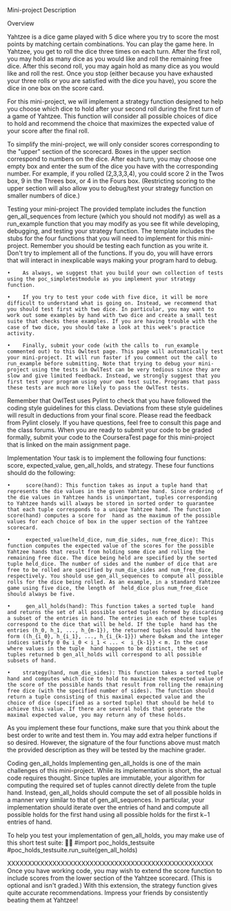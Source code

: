 ﻿Mini-project Description

Overview

Yahtzee is a dice game played with 5 dice where you try to score the most points by matching certain combinations. You can play the game here. In Yahtzee, you get to roll the dice three times on each turn. After the first roll, you may hold as many dice as you would like and roll the remaining free dice. After this second roll, you may again hold as many dice as you would like and roll the rest. Once you stop (either because you have exhausted your three rolls or you are satisfied with the dice you have), you score the dice in one box on the score card.

For this mini-project, we will implement a strategy function designed to help you choose which dice to hold after your second roll during the first turn of a game of Yahtzee. This function will consider all possible choices of dice to hold and recommend the choice that maximizes the expected value of your score after the final roll.

To simplify the mini-project, we will only consider scores corresponding to the "upper" section of the scorecard. Boxes in the upper section correspond to numbers on the dice. After each turn, you may choose one empty box and enter the sum of the dice you have with the corresponding number. For example, if you rolled (2,3,3,3,4), you could score 2 in the Twos box, 9 in the Threes box, or 4 in the Fours box. (Restricting scoring to the upper section will also allow you to debug/test your strategy function on smaller numbers of dice.)

Testing your mini-project
The provided template includes the function gen_all_sequences from lecture (which you should not modify) as well as a run_example function that you may modify as you see fit while developing, debugging, and testing your strategy function. 
The template includes the stubs for the four functions that you will need to implement for this mini-project. Remember you should be testing each function as you write it. Don't try to implement all of the functions. If you do, you will have errors that will interact in inexplicable ways making your program hard to debug.


    •    As always, we suggest that you build your own collection of tests using the 𝚙𝚘𝚌_𝚜𝚒𝚖𝚙𝚕𝚎𝚝𝚎𝚜𝚝module as you implement your strategy function.

    •    If you try to test your code with five dice, it will be more difficult to understand what is going on. Instead, we recommend that you should test first with two dice. In particular, you may want to work out some examples by hand with two dice and create a small test suite that checks these examples. If you are having trouble with the case of two dice, you should take a look at this week's practice activity.

    •    Finally, submit your code (with the calls to  run_example commented out) to this Owltest page. This page will automatically test your mini-project. It will run faster if you comment out the call to run_example before submitting. Note that trying to debug your mini-project using the tests in OwlTest can be very tedious since they are slow and give limited feedback. Instead, we strongly suggest that you first test your program using your own test suite. Programs that pass these tests are much more likely to pass the OwlTest tests.

Remember that OwlTest uses Pylint to check that you have followed the coding style guidelines for this class. Deviations from these style guidelines will result in deductions from your final score. Please read the feedback from Pylint closely. If you have questions, feel free to consult this page and the class forums.
When you are ready to submit your code to be graded formally, submit your code to the CourseraTest page for this mini-project that is linked on the main assignment page.

Implementation
Your task is to implement the following four functions: score, expected_value, gen_all_holds, and strategy. These four functions should do the following:

    •     score(hand): This function takes as input a tuple hand that represents the die values in the given Yahtzee hand. Since ordering of the die values in Yahtzee hands is unimportant, tuples corresponding to Yahtzee hands will always be stored in sorted order to guarantee that each tuple corresponds to a unique Yahtzee hand. The function  score(hand) computes a score for  hand as the maximum of the possible values for each choice of box in the upper section of the Yahtzee scorecard.

    •     expected_value(held_dice, num_die_sides, num_free_dice): This function computes the expected value of the scores for the possible Yahtzee hands that result from holding some dice and rolling the remaining free dice. The dice being held are specified by the sorted tuple held_dice. The number of sides and the number of dice that are free to be rolled are specified by num_die_sides and num_free_dice, respectively. You should use gen_all_sequences to compute all possible rolls for the dice being rolled. As an example, in a standard Yahtzee game using five dice, the length of  held_dice plus num_free_dice should always be five.

    •     gen_all_holds(hand): This function takes a sorted tuple  hand and returns the set of all possible sorted tuples formed by discarding a subset of the entries in hand. The entries in each of these tuples correspond to the dice that will be held. If the tuple  hand has the entries (h_0, h_1, ..., h_{m-1}), the returned tuples should have the form ((h_{i_0}, h_{i_1}, ..., h_{i_{k-1}}) where 0≤k≤m and the integer indices satisfy 0 0≤ i_0 < i_1 < ... <  i_{k-1}} < m. In the case where values in the tuple  hand happen to be distinct, the set of tuples returned b gen_all_holds will correspond to all possible subsets of hand.

    •    strategy(hand, num_die_sides): This function takes a sorted tuple  hand and computes which dice to hold to maximize the expected value of the score of the possible hands that result from rolling the remaining free dice (with the specified number of sides). The function should return a tuple consisting of this maximal expected value and the choice of dice (specified as a sorted tuple) that should be held to achieve this value. If there are several holds that generate the maximal expected value, you may return any of these holds.

As you implement these four functions, make sure that you think about the best order to write and test them in. You may add extra helper functions if so desired. However, the signature of the four functions above must match the provided description as they will be tested by the machine grader.

Coding gen_all_holds
Implementing gen_all_holds is one of the main challenges of this mini-project. While its implementation is short, the actual code requires thought. Since tuples are immutable, your algorithm for computing the required set of tuples cannot directly delete from the tuple hand. Instead, gen_all_holds should compute the set of all possible holds in a manner very similar to that of gen_all_sequences. In particular, your implementation should iterate over the entries of hand and compute all possible holds for the first hand using all possible holds for the first k−1 entries of hand.

To help you test your implementation of gen_all_holds, you may make use of this short test suite:

#import poc_holds_testsuite
#poc_holds_testsuite.run_suite(gen_all_holds)

XXXXXXXXXXXXXXXXXXXXXXXXXXXXXXXXXXXXXXXXXXXXXXXXXX
Once you have working code, you may wish to extend the score function to include scores from the lower section of the Yahtzee scorecard. (This is optional and isn't graded.) With this extension, the strategy function gives quite accurate recommendations. Impress your friends by consistently beating them at Yahtzee!
